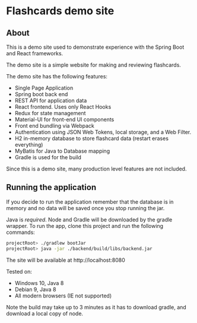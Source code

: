 # Flashcards demo site

## About
This is a demo site used to demonstrate experience with the Spring Boot and React frameworks.

The demo site is a simple website for making and reviewing flashcards. 

The demo site has the following features:
* Single Page Application
* Spring boot back end
* REST API for application data
* React frontend. Uses only React Hooks
* Redux for state management
* Material-UI for front-end UI components
* Front end bundling via Webpack
* Authentication using JSON Web Tokens, local storage, and a Web Filter.
* H2 in-memory database to store flashcard data (restart erases everything)
* MyBatis for Java to Database mapping
* Gradle is used for the build

Since this is a demo site, many production level features are not included.

## Running the application
If you decide to run the application remember that the database is in memory and no data will be saved once you stop running the jar.

Java is *required*. Node and Gradle will be downloaded by the gradle wrapper. To run the app, clone this project and run the following commands:
```bash
projectRoot> ./gradlew bootJar
projectRoot> java -jar ./backend/build/libs/backend.jar
```
The site will be available at http://localhost:8080

Tested on:
* Windows 10, Java 8
* Debian 9, Java 8
* All modern browsers (IE not supported)

Note the build may take up to 3 minutes as it has to download gradle, and download a local copy of node.
